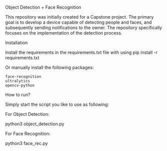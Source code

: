 Object Detection + Face Recognition

This repository was initially created for a Capstone project. The primary goal is to develop a device capable of detecting people and faces, and subsequently sending notifications to the owner. The repository specifically focuses on the implementation of the detection process.

Installation

Install the requirements in the requirements.txt file with using pip install -r requirements.txt

Or manually install the following packages:

    face-recognition
    ultralytics
    opencv-python
How to run?

Simply start the script you like to use as following:

For Object Detection:

python3 object_detection.py

For Face Recognition:

python3 face_rec.py
